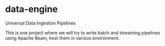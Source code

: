 # data-engine
Universal Data Ingestion Pipelines

This is one project where we will try to write batch and streaming pipelines using Apache Beam, host them in various environment.

